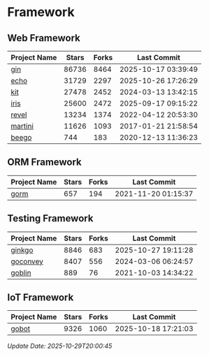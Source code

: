 # Framework

## Web Framework
| Project Name | Stars | Forks | Last Commit |
| ------------ | ----- | ----- | ----------- |
| [gin](https://github.com/gin-gonic/gin) | 86736 | 8464 | 2025-10-17 03:39:49 |
| [echo](https://github.com/labstack/echo) | 31729 | 2297 | 2025-10-26 17:26:29 |
| [kit](https://github.com/go-kit/kit) | 27478 | 2452 | 2024-03-13 13:42:15 |
| [iris](https://github.com/kataras/iris) | 25600 | 2472 | 2025-09-17 09:15:22 |
| [revel](https://github.com/revel/revel) | 13234 | 1374 | 2022-04-12 20:53:30 |
| [martini](https://github.com/go-martini/martini) | 11626 | 1093 | 2017-01-21 21:58:54 |
| [beego](https://github.com/astaxie/beego) | 744 | 183 | 2020-12-13 11:36:23 |

## ORM Framework
| Project Name | Stars | Forks | Last Commit |
| ------------ | ----- | ----- | ----------- |
| [gorm](https://github.com/jinzhu/gorm) | 657 | 194 | 2021-11-20 01:15:37 |

## Testing Framework
| Project Name | Stars | Forks | Last Commit |
| ------------ | ----- | ----- | ----------- |
| [ginkgo](https://github.com/onsi/ginkgo) | 8846 | 683 | 2025-10-27 19:11:28 |
| [goconvey](https://github.com/smartystreets/goconvey) | 8407 | 556 | 2024-03-06 06:24:57 |
| [goblin](https://github.com/franela/goblin) | 889 | 76 | 2021-10-03 14:34:22 |

## IoT Framework
| Project Name | Stars | Forks | Last Commit |
| ------------ | ----- | ----- | ----------- |
| [gobot](https://github.com/hybridgroup/gobot) | 9326 | 1060 | 2025-10-18 17:21:03 |

*Update Date: 2025-10-29T20:00:45*